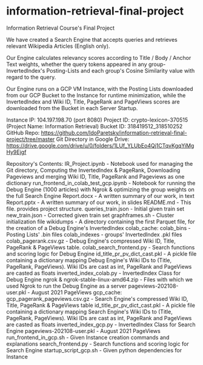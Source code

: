 # information-retrieval-final-project
Information Retrieval Course's Final Project

We have created a Search Engine that accepts queries and retrieves relevant Wikipedia Articles (English only).

Our Engine calculates relevancy scores according to Title / Body / Anchor Text weights, whether the query tokens appeared in any group-InvertedIndex's Posting-Lists and each group's Cosine Similarity value with regard to the query.

Our Engine runs on a GCP VM Instance, with the Posting Lists downloaded from our GCP Bucket to the Instance for runtime minimization, while the InvertedIndex and Wiki ID, Title, PageRank and PageViews scores are downloaded from the Bucket in each Server Startup.

Instance IP: 104.197.198.70 (port 8080)
Project ID: crypto-lexicon-370515 (Project Name: Information Retrieval)
Bucket ID: 318419512_318510252
GitHub Repo: https://github.com/IdoParetsky/information-retrieval-final-project/tree/master
Git Directory in Google Drive: https://drive.google.com/drive/u/0/folders/1LUf_YLUbEo4Qj1CTqvKgqYiMgHy9Ejgf

Repository's Contents:
    IR_Project.ipynb - Notebook used for managing the Git directory, Computing the InvertedIndex & PageRank, Downloading Pageviews and merging Wiki ID, Title, PageRank and Pageviews as one dictionary
    run_frontend_in_colab_test_gcp.ipynb - Notebook for running the Debug Engine (1000 articles) with Ngrok & optimizing the group weights on the full Search Engine
    Report.docx - A written summary of our work, in text
    Report.pptx - A written summary of our work, in slides
    README.md - This file. provides project structure.
    queries_train.json - Initial given train set
    new_train.json - Corrected given train set
    graphframes.sh - Cluster initialization file
    wikidumps - A directory containing the first Parquet file, for the creation of a Debug Engine's InvertedIndex
    colab_cache:
        colab_bins - Posting Lists' .bin files
        colab_indexes - groups' InvertedIndex .pkl files
        colab_pagerank.csv.gz - Debug Engine's compressed Wiki ID, Title, PageRank & PageViews table.
        colab_search_frontend.py - Search functions and scoring logic for Debug Engine
        id_title_pr_pv_dict_cast.pkl - A pickle file containing a dictionary mapping Debug Engine's Wiki IDs to (Title, PageRank, PageViews). Wiki IDs are cast as int, PageRank and PageViews are casted as floats
        inverted_index_colab.py - InvertedIndex Class for Debug Engine
        ngrok & ngrok-stable-linux-amd64.zip - Files with which we used Ngrok to run the Debug Engine as a server
        pageviews-202108-user.pkl - August 2021 PageViews
    gcp_cache:
        gcp_pagerank_pageviews.csv.gz - Search Engine's compressed Wiki ID, Title, PageRank & PageViews table
        id_title_pr_pv_dict_cast.pkl - A pickle file containing a dictionary mapping Search Engine's Wiki IDs to (Title, PageRank, PageViews). Wiki IDs are cast as int, PageRank and PageViews are casted as floats
        inverted_index_gcp.py - InvertedIndex Class for Search Engine
        pageviews-202108-user.pkl - August 2021 PageViews
        run_frontend_in_gcp.sh - Given Instance creation commands and explanations
        search_frontend.py - Search functions and scoring logic for Search Engine
        startup_script_gcp.sh - Given python dependencies for Instance
        
    
    
